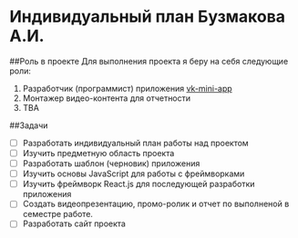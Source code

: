 # Индивидуальный план Бузмакова А.И.

##Роль в проекте
Для выполнения проекта я беру на себя следующие роли:
1) Разработчик (программист) приложения [vk-mini-app](https://github.com/k3k1488/vk-mini-app)
2) Монтажер видео-контента для отчетности
3) TBA

##Задачи
- [ ] Разработать индивидуальный план работы над проектом
- [ ] Изучить предметную область проекта
- [ ] Разработать шаблон (черновик) приложения
- [ ] Изучить основы JavaScript для работы с фреймворками
- [ ] Изучить фреймворк React.js для последующей разработки приложения
- [ ] Создать видеопрезентацию, промо-ролик и отчет по выполненой в семестре работе.
- [ ] Разработать сайт проекта
